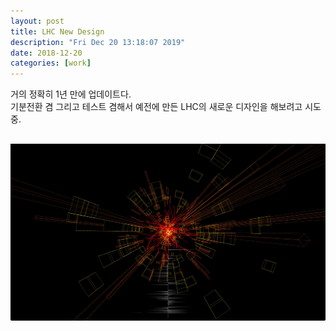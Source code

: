 ```yaml
---
layout: post
title: LHC New Design
description: "Fri Dec 20 13:18:07 2019"
date: 2018-12-20
categories: [work]
---
```

거의 정확히 1년 만에 업데이트다.         
기분전환 겸 그리고 테스트 겸해서 예전에 만든 LHC의 새로운 디자인을 해보려고 시도중.           

![/assets/images/2019/lhc_new_design_01.jpg](/assets/images/2019/lhc_new_design_01.jpg)         
---
